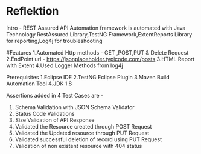 # Reflektion
 Intro - REST Assured API Automation framework is automated with Java Technology RestAssured Library,TestNG Framework,ExtentReports Library for reporting,Log4j for troubleshooting

#Features
1.Automated Http methods - GET ,POST,PUT & Delete Request 
2.EndPoint url - https://jsonplaceholder.typicode.com/posts 
3.HTML Report with Extent
4.Used Logger Methods from log4j

Prerequisites
1.Eclipse IDE
2.TestNG Eclipse Plugin
3.Maven Build Automation Tool
4.JDK 1.8

Assertions added in 4 Test Cases are - 
1) Schema Validation with JSON Schema Validator
2) Status Code Validations
3) Size Validation of API Response
4) Validated  the Resource created through POST Request
5) Validated the Updated resource through PUT Request
6) Validated successful deletion of record using PUT Request
7) Validation of non existent resource with 404 status







